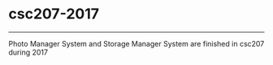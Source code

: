 # csc207-2017
***********************************************************************************
Photo Manager System and Storage Manager System are finished in csc207 during 2017
